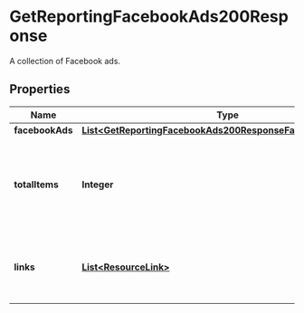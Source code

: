 

# GetReportingFacebookAds200Response

A collection of Facebook ads.

## Properties

| Name | Type | Description | Notes |
|------------ | ------------- | ------------- | -------------|
|**facebookAds** | [**List&lt;GetReportingFacebookAds200ResponseFacebookAdsInner&gt;**](GetReportingFacebookAds200ResponseFacebookAdsInner.md) |  |  [optional] |
|**totalItems** | **Integer** | The total number of items matching the query regardless of pagination. |  [optional] [readonly] |
|**links** | [**List&lt;ResourceLink&gt;**](ResourceLink.md) | A list of link types and descriptions for the API schema documents. |  [optional] [readonly] |



